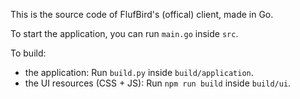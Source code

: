 This is the source code of FlufBird's (offical) client, made in Go.

To start the application, you can run `main.go` inside `src`.

To build:
- the application: Run `build.py` inside `build/application`.
- the UI resources (CSS + JS): Run `npm run build` inside `build/ui`.